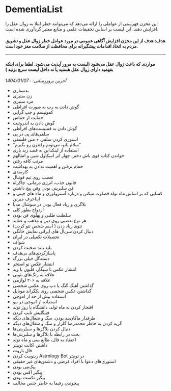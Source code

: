 # DementiaList
این مخزن فهرستی از عواملی را ارائه می‌دهد که می‌توانند خطر ابتلا به زوال عقل را افزایش دهند. این لیست بر اساس تحقیقات علمی و منابع معتبر گردآوری شده است. 
#### هدف: هدف از این مخزن افزایش آگاهی عمومی در مورد عوامل خطر زوال عقل و تشویق مردم به اتخاذ اقدامات پیشگیرانه برای محافظت از سلامت مغز خود است.
____
#### مواردی که باعث زوال عقل می‌شود (لیست به مرور آپدیت می‌شود. لطفا برای اینکه بفهمید دارای زوال عقل هستید یا نه داخل لیست سرچ بزنید )
*آخرین بروزرسانی: 1404/01/07۰*
* بدنسازی
*  زن ستیزی
*   مرد ستیزی
*   گوش دادن به رپ به صورت افراطی
*   کمونیسم و چپ گرایی
*   حمایت از حماس
*   گوش دادن به اندروتیت
*   گوش دادن به فمنیست‌های افراطی
*   سلفی‌های پی در پی
*   استوری کردن سلفی + متن فلسفی
*   "سلام بانو، می‌تونم وقتتون رو بگیرم"
*   استفاده از لینکداین به قصد زید بازی
*   خواندن کتاب قوی باش دختر، چهار اثر اسکاول شین و امثالهم
*   مرتب کافه رفتن
*   حمام نرفتن و اهمیت ندادن به بهداشت
*   کارمندی
*   تعصب روی تیم فوتبال
*   قانون جذب، انرژی درمانی، چاکراه
*   فن سلبریتی بودن وفن پیج داشتن
*   کسایی که بر اساس ماه تولد قضاوت میکنن و درباره آسترولوژی و ماه های چینی و ایناحرف میزنن
*   بلاگری و زیاد فعال بودن در سوشال مدیا
*   ازدواج بطور کلی
*   سلطنت طلبی و پهلوی فن بودن
*   هر نوع تعصبی روی دین و مذهب و عقاید 
*   تتوی زیاد زدن ( اسم شخص تتو کردن) 
*   دنبال کردن سریال های ایرانی نمایش خانگی
*   تحصیلات تکمیلی در ایران
*   شواف
*   بلند بلند صحبت کردن
*   پاساژگردی‌های بی‌هدف
*   دسته‌گل خیلی بزرگ
*   انتشار عکس تو استخر
*   انتشار عکس با سیگار، قلیون یا وید
*   علاقه به رنگ‌های نئونی
*   علاقه به ۲۰۶ لوازمی
*   گذاشتن آهنگ گنگ یا دپ روی عکس شخصی
*   گذاشتن عکس شخصی روی بکگراند موبایل
*   استفاده بیش از حد از اموجی
*   استفاده از اموجی در بیو
*   افتخار کردن به ماه تولد، دانشگاه یا روز تولد
*   فینگلیش تایپ کردن
*   طرفدار ماکان‌بند بودن، سگ و شغال‌های دیگه
*   گریه کردن به خاطر محمدرضا گلزار و سگ و شغال‌های دیگه
*   دنبال کردن بلاگرها و سبلریتی‌ها
*   بحث در رابطه با بلاگرها و سلبریتی‌ها
*   اعتقاد به فال، طالع بینی و ماه تولد
*   داشتن اکانت توییتر
*   فال تاروت
*   ریتوییت کردن Astrology Bot در توییتر
*   استوری‌های دعوا با افراد فرضی و دشمن‌های غیر حقیقی
*   پیک‌می بودن
*   پیگیر اکس بودن
*   پیگیر نکست بودن
*   پیچوندن رفیقا به خاطر جنس مخالف
  

